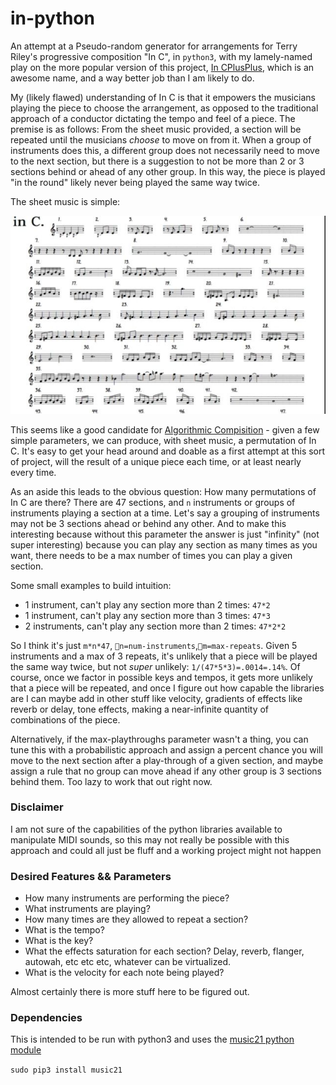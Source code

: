 # in-python

An attempt at a Pseudo-random generator for arrangements for Terry Riley's progressive composition "In C", in `python3`, with my lamely-named play on the more popular version of this project, [In CPlusPlus](https://github.com/gregwht/InCplusplus), which is an awesome name, and a way better job than I am likely to do.

My (likely flawed) understanding of In C is that it empowers the musicians playing the piece to choose the arrangement, as opposed to the traditional approach of a conductor dictating the tempo and feel of a piece. The premise is as follows: From the sheet music provided, a section will be repeated until the musicians _choose_ to move on from it. When a group of instruments does this, a different group does not necessarily need to move to the next section, but there is a suggestion to not be more than 2 or 3 sections behind or ahead of any other group. In this way, the piece is played "in the round" likely never being played the same way twice.

The sheet music is simple:

![music](./in-c-sheet-music.jpg)

This seems like a good candidate for [Algorithmic Compisition](https://en.wikipedia.org/wiki/Algorithmic_composition) - given a few simple parameters, we can produce, with sheet music, a permutation of In C. It's easy to get your head around and doable as a first attempt at this sort of project, will the result of a unique piece each time, or at least nearly every time.

As an aside this leads to the obvious question: How many permutations of In C are there? There are 47 sections, and `n` instruments or groups of instruments playing a section at a time. Let's say a grouping of instruments may not be 3 sections ahead or behind any other. And to make this interesting because without this parameter the answer is just "infinity" (not super interesting) because you can play any section as many times as you want, there needs to be a max number of times you can play a given section.

Some small examples to build intuition: 

- 1 instrument, can't play any section more than 2 times: `47*2`
- 1 instrument, can't play any section more than 3 times: `47*3`
- 2 instruments, can't play any section more than 2 times: `47*2*2`

So I think it's just `m*n*47`, `n=num-instruments`,`m=max-repeats`. Given 5 instruments and a max of 3 repeats, it's unlikely that a piece will be played the same way twice, but not _super_ unlikely: `1/(47*5*3)=.0014=.14%`. Of course, once we factor in possible keys and tempos, it gets more unlikely that a piece will be repeated, and once I figure out how capable the libraries are I can maybe add in other stuff like velocity, gradients of effects like reverb or delay, tone effects, making a near-infinite quantity of combinations of the piece.

Alternatively, if the max-playthroughs parameter wasn't a thing, you can tune this with a probabilistic approach and assign a percent chance you will move to the next section after a play-through of a given section, and maybe assign a rule that no group can move ahead if any other group is 3 sections behind them. Too lazy to work that out right now.

### Disclaimer

I am not sure of the capabilities of the python libraries available to manipulate MIDI sounds, so this may not really be possible with this approach and could all just be fluff and a working project might not happen

### Desired Features && Parameters

 - How many instruments are performing the piece?
 - What instruments are playing?
 - How many times are they allowed to repeat a section?
 - What is the tempo?
 - What is the key?
 - What the effects saturation for each section? Delay, reverb, flanger, autowah, etc etc etc, whatever can be virtualized.
 - What is the velocity for each note being played?

 Almost certainly there is more stuff here to be figured out.


### Dependencies

This is intended to be run with python3 and uses the [music21 python module](https://github.com/cuthbertLab/music21)

`sudo pip3 install music21`